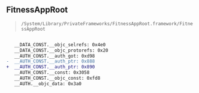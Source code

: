 ## FitnessAppRoot

> `/System/Library/PrivateFrameworks/FitnessAppRoot.framework/FitnessAppRoot`

```diff

   __DATA_CONST.__objc_selrefs: 0x4e0
   __DATA_CONST.__objc_protorefs: 0x20
   __AUTH_CONST.__auth_got: 0xd98
-  __AUTH_CONST.__auth_ptr: 0x888
+  __AUTH_CONST.__auth_ptr: 0x890
   __AUTH_CONST.__const: 0x3058
   __AUTH_CONST.__objc_const: 0xfd8
   __AUTH.__objc_data: 0x3a0

```
